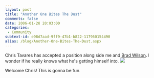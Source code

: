 ```yaml
---
layout: post
title: "Another One Bites The Dust"
comments: false
date: 2006-01-28 20:03:00
categories:
 - Community
subtext-id: e98d7aad-9ff9-47b1-b822-117960154490
alias: /blog/Another-One-Bites-The-Dust.aspx
---
```



Chris Tavares has accepted a position along side me and [Brad Wilson](http://www.agileprogrammer.com/dotnetguy). I wonder if he really knows what he's getting himself into. ![](http://www.peterprovost.org/Files/smile1.gif)

Welcome Chris! This is gonna be fun.
